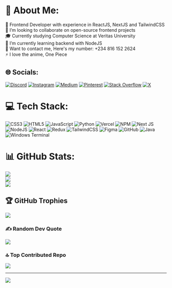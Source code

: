 # 💫 About Me:
🔭 Frontend Developer with experience in ReactJS, NextJS and TailwindCSS<br>👯 I’m looking to collaborate on open-source frontend projects<br>🎓 Currently studying Computer Science at Veritas University<br>🌱 I’m currently learning backend with NodeJS<br>💬 Want to contact me, Here's my number: +234 816 152 2624<br>⚡ I love the anime, One Piece


## 🌐 Socials:
[![Discord](https://img.shields.io/badge/Discord-%237289DA.svg?logo=discord&logoColor=white)](https://discord.gg/Wb3ne9fP) [![Instagram](https://img.shields.io/badge/Instagram-%23E4405F.svg?logo=Instagram&logoColor=white)](https://instagram.com/achara_morales) [![Medium](https://img.shields.io/badge/Medium-12100E?logo=medium&logoColor=white)](https://medium.com/@acharafavour01) [![Pinterest](https://img.shields.io/badge/Pinterest-%23E60023.svg?logo=Pinterest&logoColor=white)](https://pinterest.com/acharafavour) [![Stack Overflow](https://img.shields.io/badge/-Stackoverflow-FE7A16?logo=stack-overflow&logoColor=white)](https://stackoverflow.com/users/26378929) [![X](https://img.shields.io/badge/X-black.svg?logo=X&logoColor=white)](https://x.com/favour2207) 

# 💻 Tech Stack:
![CSS3](https://img.shields.io/badge/css3-%231572B6.svg?style=for-the-badge&logo=css3&logoColor=white) ![HTML5](https://img.shields.io/badge/html5-%23E34F26.svg?style=for-the-badge&logo=html5&logoColor=white) ![JavaScript](https://img.shields.io/badge/javascript-%23323330.svg?style=for-the-badge&logo=javascript&logoColor=%23F7DF1E) ![Python](https://img.shields.io/badge/python-3670A0?style=for-the-badge&logo=python&logoColor=ffdd54) ![Vercel](https://img.shields.io/badge/vercel-%23000000.svg?style=for-the-badge&logo=vercel&logoColor=white) ![NPM](https://img.shields.io/badge/NPM-%23CB3837.svg?style=for-the-badge&logo=npm&logoColor=white) ![Next JS](https://img.shields.io/badge/Next-black?style=for-the-badge&logo=next.js&logoColor=white) ![NodeJS](https://img.shields.io/badge/node.js-6DA55F?style=for-the-badge&logo=node.js&logoColor=white) ![React](https://img.shields.io/badge/react-%2320232a.svg?style=for-the-badge&logo=react&logoColor=%2361DAFB) ![Redux](https://img.shields.io/badge/redux-%23593d88.svg?style=for-the-badge&logo=redux&logoColor=white) ![TailwindCSS](https://img.shields.io/badge/tailwindcss-%2338B2AC.svg?style=for-the-badge&logo=tailwind-css&logoColor=white) ![Figma](https://img.shields.io/badge/figma-%23F24E1E.svg?style=for-the-badge&logo=figma&logoColor=white) ![GitHub](https://img.shields.io/badge/github-%23121011.svg?style=for-the-badge&logo=github&logoColor=white) ![Java](https://img.shields.io/badge/java-%23ED8B00.svg?style=for-the-badge&logo=openjdk&logoColor=white) ![Windows Terminal](https://img.shields.io/badge/Windows%20Terminal-%234D4D4D.svg?style=for-the-badge&logo=windows-terminal&logoColor=white)
# 📊 GitHub Stats:
![](https://github-readme-stats.vercel.app/api?username=favourachara07&theme=dark&hide_border=false&include_all_commits=false&count_private=false)<br/>
![](https://github-readme-streak-stats.herokuapp.com/?user=favourachara07&theme=dark&hide_border=false)<br/>
![](https://github-readme-stats.vercel.app/api/top-langs/?username=favourachara07&theme=dark&hide_border=false&include_all_commits=false&count_private=false&layout=compact)

## 🏆 GitHub Trophies
![](https://github-profile-trophy.vercel.app/?username=favourachara07&theme=nord&no-frame=false&no-bg=true&margin-w=4)

### ✍️ Random Dev Quote
![](https://quotes-github-readme.vercel.app/api?type=vetical&theme=dark)

### 🔝 Top Contributed Repo
![](https://github-contributor-stats.vercel.app/api?username=favourachara07&limit=5&theme=dark&combine_all_yearly_contributions=true)

---
[![](https://visitcount.itsvg.in/api?id=favourachara07&icon=0&color=9)](https://visitcount.itsvg.in)

<!-- Proudly created with GPRM ( https://gprm.itsvg.in ) -->
